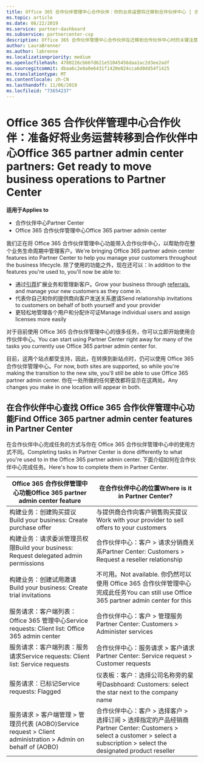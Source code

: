 ```yaml
---
title: Office 365 合作伙伴管理中心合作伙伴：你的业务运营将迁移到合作伙伴中心 | 合作伙伴中心
ms.topic: article
ms.date: 08/22/2019
ms.service: partner-dashboard
ms.subservice: partnercenter-csp
description: Office 365 合作伙伴管理中心合作伙伴在迁移到合作伙伴中心时的关键注意事项
author: LauraBrenner
ms.author: labrenne
ms.localizationpriority: medium
ms.openlocfilehash: 4780226cb66fd621e51045456daa1ac2d3ee2adf
ms.sourcegitcommit: dbaa6c2e8a0e6431f1420e024cca6d0dd54f1425
ms.translationtype: MT
ms.contentlocale: zh-CN
ms.lasthandoff: 11/06/2019
ms.locfileid: "73654237"
---
```

# <a name="office-365-partner-admin-center-partners-get-ready-to-move-business-operations-to-partner-center"></a><span data-ttu-id="4802f-103">Office 365 合作伙伴管理中心合作伙伴：准备好将业务运营转移到合作伙伴中心</span><span class="sxs-lookup"><span data-stu-id="4802f-103">Office 365 partner admin center partners: Get ready to move business operations to Partner Center</span></span>

<span data-ttu-id="4802f-104">**适用于**</span><span class="sxs-lookup"><span data-stu-id="4802f-104">**Applies to**</span></span> 

- <span data-ttu-id="4802f-105">合作伙伴中心</span><span class="sxs-lookup"><span data-stu-id="4802f-105">Partner Center</span></span>
- <span data-ttu-id="4802f-106">Office 365 合作伙伴管理中心</span><span class="sxs-lookup"><span data-stu-id="4802f-106">Office 365 partner admin center</span></span>

<span data-ttu-id="4802f-107">我们正在将 Office 365 合作伙伴管理中心功能带入合作伙伴中心，以帮助你在整个业务生命周期中管理客户。</span><span class="sxs-lookup"><span data-stu-id="4802f-107">We're bringing Office 365 partner admin center features into Partner Center to help you manage your customers throughout the business lifecycle.</span></span> <span data-ttu-id="4802f-108">除了使用的功能之外，现在还可以：</span><span class="sxs-lookup"><span data-stu-id="4802f-108">In addition to the features you're used to, you'll now be able to:</span></span> 

*  <span data-ttu-id="4802f-109">通过[引荐](referrals.md)扩展业务和管理新客户。</span><span class="sxs-lookup"><span data-stu-id="4802f-109">Grow your business through [referrals](referrals.md), and manage your new customers as they come in.</span></span>
*  <span data-ttu-id="4802f-110">代表你自己和你的提供商向客户发送关系邀请</span><span class="sxs-lookup"><span data-stu-id="4802f-110">Send relationship invitations to customers on behalf of both yourself and your provider</span></span>
*  <span data-ttu-id="4802f-111">更轻松地管理各个用户和分配许可证</span><span class="sxs-lookup"><span data-stu-id="4802f-111">Manage individual users and assign licenses more easily</span></span>

<span data-ttu-id="4802f-112">对于目前使用 Office 365 合作伙伴管理中心的很多任务，你可以立即开始使用合作伙伴中心。</span><span class="sxs-lookup"><span data-stu-id="4802f-112">You can start using Partner Center right away for many of the tasks you currently use Office 365 partner admin center for.</span></span> 

<span data-ttu-id="4802f-113">目前，这两个站点都受支持，因此，在转换到新站点时，仍可以使用 Office 365 合作伙伴管理中心。</span><span class="sxs-lookup"><span data-stu-id="4802f-113">For now, both sites are supported, so while you're making the transition to the new site, you'll still be able to use Office 365 partner admin center.</span></span> <span data-ttu-id="4802f-114">你在一处所做的任何更改都将显示在这两处。</span><span class="sxs-lookup"><span data-stu-id="4802f-114">Any changes you make in one location will appear in both.</span></span>

## <a name="find-office-365-partner-admin-center-features-in-partner-center"></a><span data-ttu-id="4802f-115">在合作伙伴中心查找 Office 365 合作伙伴管理中心功能</span><span class="sxs-lookup"><span data-stu-id="4802f-115">Find Office 365 partner admin center features in Partner Center</span></span>

<span data-ttu-id="4802f-116">在合作伙伴中心完成任务的方式与你在 Office 365 合作伙伴管理中心中的使用方式不同。</span><span class="sxs-lookup"><span data-stu-id="4802f-116">Completing tasks in Partner Center is done differently to what you're used to in the Office 365 partner admin center.</span></span> <span data-ttu-id="4802f-117">下面介绍如何在合作伙伴中心完成任务。</span><span class="sxs-lookup"><span data-stu-id="4802f-117">Here's how to complete them in Partner Center.</span></span>

| <span data-ttu-id="4802f-118">Office 365 合作伙伴管理中心功能</span><span class="sxs-lookup"><span data-stu-id="4802f-118">Office 365 partner admin center feature</span></span>                       | <span data-ttu-id="4802f-119">在合作伙伴中心的位置</span><span class="sxs-lookup"><span data-stu-id="4802f-119">Where is it in Partner Center?</span></span> | 
|   -----------------------------------------------  | -------------- |
| <span data-ttu-id="4802f-120">构建业务：创建购买提议</span><span class="sxs-lookup"><span data-stu-id="4802f-120">Build your business: Create purchase offer</span></span> | <span data-ttu-id="4802f-121">与提供商合作向客户销售购买提议</span><span class="sxs-lookup"><span data-stu-id="4802f-121">Work with your provider to sell offers to your customers</span></span> |
| <span data-ttu-id="4802f-122">构建业务：请求委派管理员权限</span><span class="sxs-lookup"><span data-stu-id="4802f-122">Build your business: Request delegated admin permissions</span></span> | <span data-ttu-id="4802f-123">合作伙伴中心：客户 > 请求分销商关系</span><span class="sxs-lookup"><span data-stu-id="4802f-123">Partner Center: Customers > Request a reseller relationship</span></span> |
| <span data-ttu-id="4802f-124">构建业务：创建试用邀请</span><span class="sxs-lookup"><span data-stu-id="4802f-124">Build your business: Create trial invitations</span></span> | <span data-ttu-id="4802f-125">不可用。</span><span class="sxs-lookup"><span data-stu-id="4802f-125">Not available.</span></span> <span data-ttu-id="4802f-126">你仍然可以使用 Office 365 合作伙伴管理中心完成此任务</span><span class="sxs-lookup"><span data-stu-id="4802f-126">You can still use Office 365 partner admin center for this</span></span> |
| <span data-ttu-id="4802f-127">服务请求：客户端列表：Office 365 管理中心</span><span class="sxs-lookup"><span data-stu-id="4802f-127">Service requests: Client list: Office 365 admin center</span></span> | <span data-ttu-id="4802f-128">合作伙伴中心：客户 > 管理服务</span><span class="sxs-lookup"><span data-stu-id="4802f-128">Partner Center: Customers > Administer services</span></span> |
| <span data-ttu-id="4802f-129">服务请求：客户端列表：服务请求</span><span class="sxs-lookup"><span data-stu-id="4802f-129">Service requests: Client list: Service requests</span></span> | <span data-ttu-id="4802f-130">合作伙伴中心：服务请求 > 客户请求</span><span class="sxs-lookup"><span data-stu-id="4802f-130">Partner Center: Service request > Customer requests</span></span> |
| <span data-ttu-id="4802f-131">服务请求：已标记</span><span class="sxs-lookup"><span data-stu-id="4802f-131">Service requests: Flagged</span></span> | <span data-ttu-id="4802f-132">仪表板：客户：选择公司名称旁的星号</span><span class="sxs-lookup"><span data-stu-id="4802f-132">Dasbhoard: Customers: select the star next to the company name</span></span> |
| <span data-ttu-id="4802f-133">服务请求 > 客户端管理 > 管理员代表 (AOBO)</span><span class="sxs-lookup"><span data-stu-id="4802f-133">Service request > Client administration > Admin on behalf of (AOBO)</span></span> | <span data-ttu-id="4802f-134">合作伙伴中心：客户 > 选择客户 > 选择订阅 > 选择指定的产品经销商</span><span class="sxs-lookup"><span data-stu-id="4802f-134">Partner Center: Customers > select a customer > select a subscription > select the designated product reseller</span></span> |

